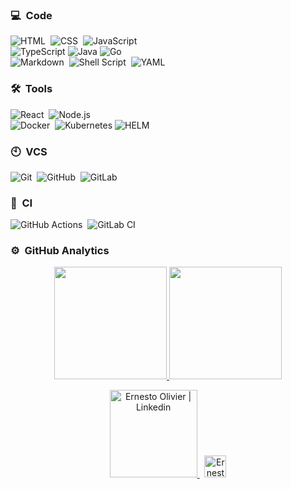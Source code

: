 ### 💻 &nbsp;Code

![HTML](https://img.shields.io/badge/html5-%23E34F26.svg?style=flat&logo=html5&logoColor=white)&nbsp;
![CSS](https://img.shields.io/badge/css3-%231572B6.svg?style=flat&logo=css3&logoColor=white)&nbsp;
![JavaScript](https://img.shields.io/badge/javascript-%23323330.svg?style=flat&logo=javascript&logoColor=%23F7DF1E)\
![TypeScript](https://img.shields.io/badge/typescript-%23007ACC.svg?style=flat&logo=typescript&logoColor=white)
![Java](https://img.shields.io/badge/java-%23ED8B00.svg?style=flat&logo=openjdk&logoColor=151515)
![Go](https://img.shields.io/badge/go-%2300ADD8.svg?style=flat&logo=go&logoColor=white)\
![Markdown](https://img.shields.io/badge/markdown-%23000000.svg?style=flat&logo=markdown&logoColor=white)&nbsp;
![Shell Script](https://img.shields.io/badge/shell_script-%23121011.svg?style=flat&logo=gnu-bash&logoColor=white)&nbsp;
![YAML](https://img.shields.io/badge/yaml-%23ffffff.svg?style=flat&logo=yaml&logoColor=151515)

### 🛠 &nbsp;Tools

![React](https://img.shields.io/badge/-React-333333?style=flat&logo=react)&nbsp;
![Node.js](https://img.shields.io/badge/-Node.js-333333?style=flat&logo=node.js)\
![Docker](https://img.shields.io/badge/docker-%230db7ed.svg?style=flat&logo=docker&logoColor=white)&nbsp;
![Kubernetes](https://img.shields.io/badge/kubernetes-%23326ce5.svg?style=flat&logo=kubernetes&logoColor=white)
![HELM](https://img.shields.io/badge/helm-%23326ce5.svg?style=flat&logo=helm&logoColor=white)

### 🕙 &nbsp;VCS
![Git](https://img.shields.io/badge/-Git-333333?style=flat&logo=git)&nbsp;
![GitHub](https://img.shields.io/badge/-GitHub-333333?style=flat&logo=github)&nbsp;
![GitLab](https://img.shields.io/badge/gitlab-%23181717.svg?style=flat&logo=gitlab&logoColor=white)

### 🔄 &nbsp;CI
![GitHub Actions](https://img.shields.io/badge/github%20actions-%232671E5.svg?style=flat&logo=githubactions&logoColor=white)&nbsp;
![GitLab CI](https://img.shields.io/badge/gitlab%20ci-%23181717.svg?style=flat&logo=gitlab&logoColor=white)

### ⚙️ &nbsp;GitHub Analytics

<p align="center">
  <a href="https://github.com/elolivier">
    <img height="180em" src="https://github-readme-stats-eight-theta.vercel.app/api?username=elolivier&show_icons=true&theme=merko&include_all_commits=true&count_private=true" />
    <img height="180em" src="https://github-readme-stats-eight-theta.vercel.app/api/top-langs/?username=elolivier&layout=compact&theme=merko" />
  </a>
</p>

<p align="center">
  <a href="https://in.linkedin.com/in/ernesto-olivier">
    <img alt="Ernesto Olivier | Linkedin" width="140em" src="https://content.linkedin.com/content/dam/me/business/en-us/amp/brand-site/v2/bg/LI-Logo.svg.original.svg" />
  </a>
  &nbsp;
  <a href="mailto:ernesto.olivier@gmail.com">
    <img alt="Ernesto Olivier | Gmail" width="35em" src="https://fonts.gstatic.com/s/i/productlogos/gmail_2020q4/v11/web-64dp/logo_gmail_2020q4_color_2x_web_64dp.png" />
  </a>
</p>

<!--
**elolivier/elolivier** is a ✨ _special_ ✨ repository because its `README.md` (this file) appears on your GitHub profile.

Here are some ideas to get you started:

- 🔭 I’m currently working on ...
- 🌱 I’m currently learning ...
- 👯 I’m looking to collaborate on ...
- 🤔 I’m looking for help with ...
- 💬 Ask me about ...
- 📫 How to reach me: ...
- 😄 Pronouns: ...
- ⚡ Fun fact: ...
-->
